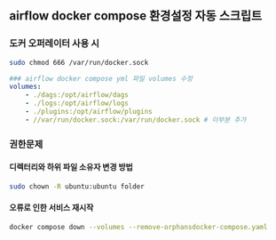 ## airflow docker compose 환경설정 자동 스크립트

### 도커 오퍼레이터 사용 시
```bash
sudo chmod 666 /var/run/docker.sock
```


```yaml
### airflow docker compose yml 파일 volumes 수정 
volumes:
    - ./dags:/opt/airflow/dags
    - ./logs:/opt/airflow/logs
    - ./plugins:/opt/airflow/plugins
    - //var/run/docker.sock:/var/run/docker.sock # 이부분 추가
```

### 권한문제

#### 디렉터리와 하위 파일 소유자 변경 방법

```bash
sudo chown -R ubuntu:ubuntu folder

```

#### 오류로 인한 서비스 재시작

```sh
docker compose down --volumes --remove-orphansdocker-compose.yaml
```